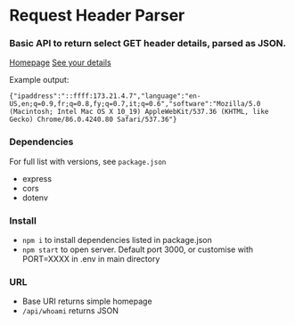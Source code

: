 Request Header Parser
=====================

### Basic API to return select GET header details, parsed as JSON.

[Homepage](https://request-header-parser.wrwebdev.repl.co/)
[See your details](https://request-header-parser.wrwebdev.repl.co/api/whoami)

Example output:
```
{"ipaddress":"::ffff:173.21.4.7","language":"en-US,en;q=0.9,fr;q=0.8,fy;q=0.7,it;q=0.6","software":"Mozilla/5.0 (Macintosh; Intel Mac OS X 10_19) AppleWebKit/537.36 (KHTML, like Gecko) Chrome/86.0.4240.80 Safari/537.36"}
```

### Dependencies
For full list with versions, see `package.json`
 - express
 - cors
 - dotenv

### Install

 - `npm i` to install dependencies listed in package.json
 - `npm start` to open server. 
Default port 3000, or customise with PORT=XXXX in .env in main directory

### URL
 - Base URI returns simple homepage
 - `/api/whoami` returns JSON
